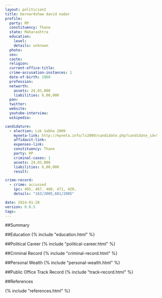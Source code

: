 ```yaml
---
layout: politician2
title: bernardshaw david nadar
profile: 
  party: RP
  constituency: Thane
  state: Maharashtra
  education: 
    level: 
    details: unknown
  photo: 
  sex: 
  caste: 
  religion: 
  current-office-title: 
  crime-accusation-instances: 1
  date-of-birth: 1960
  profession: 
  networth: 
    assets: 24,03,000
    liabilities: 6,00,000
  pan: 
  twitter: 
  website: 
  youtube-interview: 
  wikipedia: 

candidature: 
  - election: Lok Sabha 2009
    myneta-link: http://myneta.info/ls2009/candidate.php?candidate_id=5350
    affidavit-link: 
    expenses-link: 
    constituency: Thane 
    party: RP
    criminal-cases: 1
    assets: 24,03,000
    liabilities: 6,00,000
    result:  

crime-record: 
  - crime: accussed
    ipc: 465, 467, 468, 471, 420,
    details: "163/2005,601/2005" 

date: 2014-01-28
version: 0.0.5
tags: 
---
```

##Summary


##Education
{% include "education.html" %}


##Political Career
{% include "political-career.html" %}


##Criminal Record
{% include "criminal-record.html" %}


##Personal Wealth
{% include "personal-wealth.html" %}


##Public Office Track Record
{% include "track-record.html" %}


##References


{% include "references.html" %}